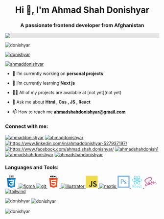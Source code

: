 <h1 align="center">Hi 👋, I'm Ahmad Shah Donishyar</h1>
<h3 align="center">A passionate frontend developer from Afghanistan</h3>
<img style="display: block;-webkit-user-select: none;margin: auto;background-color: hsl(0, 0%, 90%);" src="https://camo.githubusercontent.com/c1dcb74cc1c1835b1d716f5051499a2814c683c806b15f04b0eba492863703e9/68747470733a2f2f63646e2e6472696262626c652e636f6d2f75736572732f3733303730332f73637265656e73686f74732f363538313234332f6176656e746f2e676966">


<p align="left"> <img src="https://komarev.com/ghpvc/?username=donishyar&label=Profile%20views&color=0e75b6&style=flat" alt="donishyar" /> </p>

<p align="left"> <a href="https://github.com/ryo-ma/github-profile-trophy"><img src="https://github-profile-trophy.vercel.app/?username=donishyar" alt="donishyar" /></a> </p>

<p align="left"> <a href="https://twitter.com/ahmaddonishyar" target="blank"><img src="https://img.shields.io/twitter/follow/ahmaddonishyar?logo=twitter&style=for-the-badge" alt="ahmaddonishyar" /></a> </p>

- 🔭 I’m currently working on **personal projects**

- 🌱 I’m currently learning **Next js**

- 👨‍💻 All of my projects are available at [not yet](not yet)

- 💬 Ask me about **Html , Css , JS , React**

- 📫 How to reach me **ahmadshahdonishyar@gmail.com**

<h3 align="left">Connect with me:</h3>
<p align="left">
<a href="https://codepen.io/ahmaddonishyar" target="blank"><img align="center" src="https://raw.githubusercontent.com/rahuldkjain/github-profile-readme-generator/master/src/images/icons/Social/codepen.svg" alt="ahmaddonishyar" height="30" width="40" /></a>
<a href="https://twitter.com/ahmaddonishyar" target="blank"><img align="center" src="https://raw.githubusercontent.com/rahuldkjain/github-profile-readme-generator/master/src/images/icons/Social/twitter.svg" alt="ahmaddonishyar" height="30" width="40" /></a>
<a href="https://linkedin.com/in/https://www.linkedin.com/in/ahmaddonishyar-527937197/" target="blank"><img align="center" src="https://raw.githubusercontent.com/rahuldkjain/github-profile-readme-generator/master/src/images/icons/Social/linked-in-alt.svg" alt="https://www.linkedin.com/in/ahmaddonishyar-527937197/" height="30" width="40" /></a>
<a href="https://fb.com/https://www.facebook.com/ahmad.shah.donishyar/" target="blank"><img align="center" src="https://raw.githubusercontent.com/rahuldkjain/github-profile-readme-generator/master/src/images/icons/Social/facebook.svg" alt="https://www.facebook.com/ahmad.shah.donishyar/" height="30" width="40" /></a>
<a href="https://www.hackerrank.com/ahmadshahdonish1" target="blank"><img align="center" src="https://raw.githubusercontent.com/rahuldkjain/github-profile-readme-generator/master/src/images/icons/Social/hackerrank.svg" alt="ahmadshahdonish1" height="30" width="40" /></a>
<a href="https://www.leetcode.com/ahmadshahdonishyar" target="blank"><img align="center" src="https://raw.githubusercontent.com/rahuldkjain/github-profile-readme-generator/master/src/images/icons/Social/leet-code.svg" alt="ahmadshahdonishyar" height="30" width="40" /></a>
<a href="https://discord.gg/ahmadshahdonishyar" target="blank"><img align="center" src="https://raw.githubusercontent.com/rahuldkjain/github-profile-readme-generator/master/src/images/icons/Social/discord.svg" alt="ahmadshahdonishyar" height="30" width="40" /></a>
</p>

<h3 align="left">Languages and Tools:</h3>
<p align="left"> <a href="https://www.w3schools.com/css/" target="_blank" rel="noreferrer"> <img src="https://raw.githubusercontent.com/devicons/devicon/master/icons/css3/css3-original-wordmark.svg" alt="css3" width="40" height="40"/> </a> <a href="https://www.figma.com/" target="_blank" rel="noreferrer"> <img src="https://www.vectorlogo.zone/logos/figma/figma-icon.svg" alt="figma" width="40" height="40"/> </a> <a href="https://git-scm.com/" target="_blank" rel="noreferrer"> <img src="https://www.vectorlogo.zone/logos/git-scm/git-scm-icon.svg" alt="git" width="40" height="40"/> </a> <a href="https://www.w3.org/html/" target="_blank" rel="noreferrer"> <img src="https://raw.githubusercontent.com/devicons/devicon/master/icons/html5/html5-original-wordmark.svg" alt="html5" width="40" height="40"/> </a> <a href="https://www.adobe.com/in/products/illustrator.html" target="_blank" rel="noreferrer"> <img src="https://www.vectorlogo.zone/logos/adobe_illustrator/adobe_illustrator-icon.svg" alt="illustrator" width="40" height="40"/> </a> <a href="https://developer.mozilla.org/en-US/docs/Web/JavaScript" target="_blank" rel="noreferrer"> <img src="https://raw.githubusercontent.com/devicons/devicon/master/icons/javascript/javascript-original.svg" alt="javascript" width="40" height="40"/> </a> <a href="https://nextjs.org/" target="_blank" rel="noreferrer"> <img src="https://cdn.worldvectorlogo.com/logos/nextjs-2.svg" alt="nextjs" width="40" height="40"/> </a> <a href="https://www.photoshop.com/en" target="_blank" rel="noreferrer"> <img src="https://raw.githubusercontent.com/devicons/devicon/master/icons/photoshop/photoshop-line.svg" alt="photoshop" width="40" height="40"/> </a> <a href="https://reactjs.org/" target="_blank" rel="noreferrer"> <img src="https://raw.githubusercontent.com/devicons/devicon/master/icons/react/react-original-wordmark.svg" alt="react" width="40" height="40"/> </a> <a href="https://sass-lang.com" target="_blank" rel="noreferrer"> <img src="https://raw.githubusercontent.com/devicons/devicon/master/icons/sass/sass-original.svg" alt="sass" width="40" height="40"/> </a> <a href="https://tailwindcss.com/" target="_blank" rel="noreferrer"> <img src="https://www.vectorlogo.zone/logos/tailwindcss/tailwindcss-icon.svg" alt="tailwind" width="40" height="40"/> </a> </p>

<p><img align="left" src="https://github-readme-stats.vercel.app/api/top-langs?username=donishyar&show_icons=true&locale=en&layout=compact" alt="donishyar" /></p>

<p>&nbsp;<img align="center" src="https://github-readme-stats.vercel.app/api?username=donishyar&show_icons=true&locale=en" alt="donishyar" /></p>

<p><img align="center" src="https://github-readme-streak-stats.herokuapp.com/?user=donishyar&" alt="donishyar" /></p>
